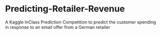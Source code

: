 # Predicting-Retailer-Revenue
A Kaggle InClass Prediction Competition to predict the customer spending in response to an email offer from a German retailer
